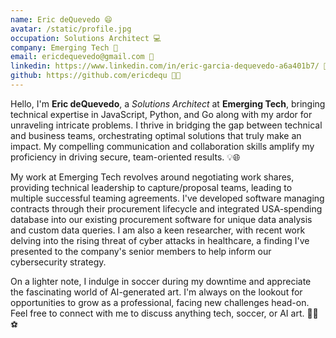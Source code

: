 ```yaml
---
name: Eric deQuevedo 😄
avatar: /static/profile.jpg
occupation: Solutions Architect 💻
company: Emerging Tech 🚀
email: ericdequevedo@gmail.com 📧
linkedin: https://www.linkedin.com/in/eric-garcia-dequevedo-a6a401b7/ 🔗
github: https://github.com/ericdequ 🐱‍💻
---
```


Hello, I'm **Eric deQuevedo**, a _Solutions Architect_ at **Emerging Tech**, bringing technical expertise in JavaScript, Python, and Go along with my ardor for unraveling intricate problems. I thrive in bridging the gap between technical and business teams, orchestrating optimal solutions that truly make an impact. My compelling communication and collaboration skills amplify my proficiency in driving secure, team-oriented results. 💡🌐

My work at Emerging Tech revolves around negotiating work shares, providing technical leadership to capture/proposal teams, leading to multiple successful teaming agreements. I've developed software managing contracts through their procurement lifecycle and integrated USA-spending database into our existing procurement software for unique data analysis and custom data queries. I am also a keen researcher, with recent work delving into the rising threat of cyber attacks in healthcare, a finding I've presented to the company's senior members to help inform our cybersecurity strategy.

On a lighter note, I indulge in soccer during my downtime and appreciate the fascinating world of AI-generated art. I'm always on the lookout for opportunities to grow as a professional, facing new challenges head-on. Feel free to connect with me to discuss anything tech, soccer, or AI art. 🚀🎨⚽
